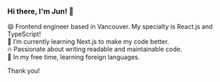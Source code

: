 ### Hi there, I'm Jun! 👋

😄   Frontend engineer based in Vancouver. My specialty is React.js and TypeScript!    
🌱   I’m currently learning Next.js to make my code better.  
🔥   Passionate about writing readable and maintainable code.   
🍵   In my free time, learning foreign languages.    

Thank you!


<!--
**eastend-street/eastend-street** is a ✨ _special_ ✨ repository because its `README.md` (this file) appears on your GitHub profile.

Here are some ideas to get you started:

- 🔭 I’m currently working on ...
- 🌱 I’m currently learning ...
- 👯 I’m looking to collaborate on ...
- 🤔 I’m looking for help with ...
- 💬 Ask me about ...
- 📫 How to reach me: ...
- 😄 Pronouns: ...
- ⚡ Fun fact: ...
-->
